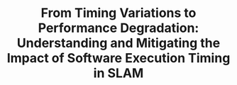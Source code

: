 ---
title: "From Timing Variations to Performance Degradation: Understanding and Mitigating the Impact of Software Execution Timing in SLAM"
collection: publications
venue: 'IEEE/RSJ International Conference on Intelligent Robots and Systems (IROS)'
citation: 'Ao Li, Han Liu, *Jinwen Wang*, and Ning Zhang. "From Timing Variations to Performance Degradation: Understanding and Mitigating the Impact of Software Execution Timing in SLAM.", International Conference on Intelligent Robots and Systems (IROS), IEEE/RSJ, 2022, (Acceptance Rate: 1291/3579=48%).'
---